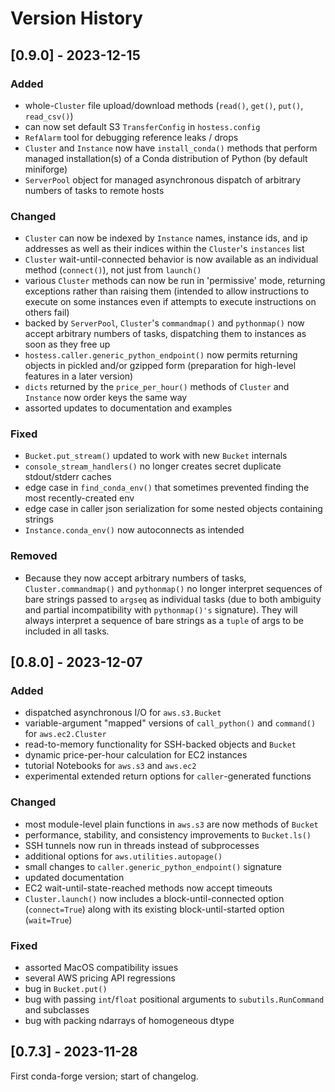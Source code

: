 # Version History

## [0.9.0] - 2023-12-15
### Added

- whole-`Cluster` file upload/download methods (`read()`, `get()`, `put()`, 
`read_csv()`)
- can now set default S3 `TransferConfig` in `hostess.config`
- `RefAlarm` tool for debugging reference leaks / drops
- `Cluster` and `Instance` now have `install_conda()` methods that perform 
managed installation(s) of a Conda distribution of Python (by default miniforge)
- `ServerPool` object for managed asynchronous dispatch of arbitrary numbers 
of tasks to remote hosts

### Changed
- `Cluster` can now be indexed by `Instance` names, instance ids, and ip 
addresses as well as their indices within the `Cluster`'s `instances` list
- `Cluster` wait-until-connected behavior is now available as an individual 
method (`connect()`), not just from `launch()`
- various `Cluster` methods can now be run in 'permissive' mode, returning 
exceptions rather than raising them (intended to allow instructions to execute 
on some instances even if attempts to execute instructions on others fail)
- backed by `ServerPool`, `Cluster`'s `commandmap()` and `pythonmap()` now 
accept arbitrary numbers of tasks, dispatching them to instances as soon as they free up
- `hostess.caller.generic_python_endpoint()` now permits returning objects in 
pickled and/or gzipped form (preparation for high-level features in a later version)
- `dicts` returned by the `price_per_hour()` methods of `Cluster` and `Instance`
now order keys the same way
- assorted updates to documentation and examples

### Fixed
- `Bucket.put_stream()` updated to work with new `Bucket` internals
- `console_stream_handlers()` no longer creates secret duplicate stdout/stderr
caches
- edge case in `find_conda_env()` that sometimes prevented finding the most 
recently-created env
- edge case in caller json serialization for some nested objects containing 
strings
- `Instance.conda_env()` now autoconnects as intended

### Removed
- Because they now accept arbitrary numbers of tasks, `Cluster.commandmap()` 
and `pythonmap()` no longer interpret sequences of bare strings passed to 
`argseq` as individual tasks (due to both ambiguity and partial incompatibility
with `pythonmap()'s` signature). They will always interpret a sequence of bare 
strings as a `tuple` of args to be included in all tasks.

## [0.8.0] - 2023-12-07
### Added
- dispatched asynchronous I/O for `aws.s3.Bucket`
- variable-argument "mapped" versions of `call_python()` and `command()` for 
  `aws.ec2.Cluster`
- read-to-memory functionality for SSH-backed objects and `Bucket`
- dynamic price-per-hour calculation for EC2 instances
- tutorial Notebooks for `aws.s3` and `aws.ec2`
- experimental extended return options for `caller`-generated functions

### Changed
- most module-level plain functions in `aws.s3` are now methods of `Bucket`
- performance, stability, and consistency improvements to `Bucket.ls()`
- SSH tunnels now run in threads instead of subprocesses
- additional options for `aws.utilities.autopage()`
- small changes to `caller.generic_python_endpoint()` signature
- updated documentation
- EC2 wait-until-state-reached methods now accept timeouts
- `Cluster.launch()` now includes a block-until-connected option 
(`connect=True`) along with its existing block-until-started option 
(`wait=True`) 

### Fixed
- assorted MacOS compatibility issues
- several AWS pricing API regressions
- bug in `Bucket.put()`
- bug with passing `int`/`float` positional arguments to `subutils.RunCommand` 
and subclasses
- bug with packing ndarrays of homogeneous dtype

## [0.7.3] - 2023-11-28

First conda-forge version; start of changelog.

